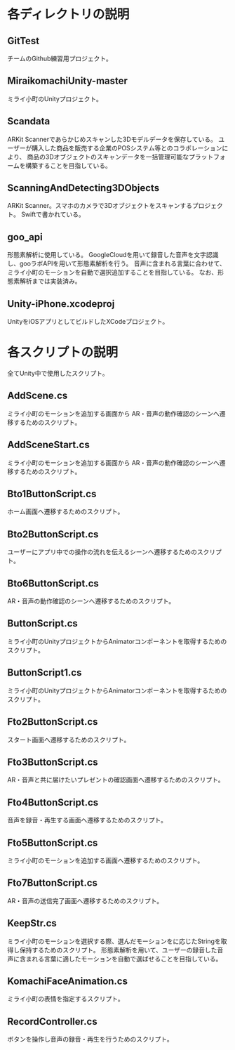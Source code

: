 # 各ディレクトリの説明

## GitTest
チームのGithub練習用プロジェクト。

## MiraikomachiUnity-master
ミライ小町のUnityプロジェクト。

## Scandata
ARKit Scannerであらかじめスキャンした3Dモデルデータを保存している。
ユーザーが購入した商品を販売する企業のPOSシステム等とのコラボレーションにより、
商品の3Dオブジェクトのスキャンデータを一括管理可能なプラットフォームを構築することを目指している。

## ScanningAndDetecting3DObjects
ARKit Scanner。スマホのカメラで3Dオブジェクトをスキャンするプロジェクト。
Swiftで書かれている。

## goo_api
形態素解析に使用している。
GoogleCloudを用いて録音した音声を文字認識し、gooラボAPIを用いて形態素解析を行う。
音声に含まれる言葉に合わせて、ミライ小町のモーションを自動で選択追加することを目指している。
なお、形態素解析までは実装済み。

## Unity-iPhone.xcodeproj
UnityをiOSアプリとしてビルドしたXCodeプロジェクト。

# 各スクリプトの説明
全てUnity中で使用したスクリプト。

## AddScene.cs
ミライ小町のモーションを追加する画面から
AR・音声の動作確認のシーンへ遷移するためのスクリプト。

## AddSceneStart.cs
ミライ小町のモーションを追加する画面から
AR・音声の動作確認のシーンへ遷移するためのスクリプト。

## Bto1ButtonScript.cs
ホーム画面へ遷移するためのスクリプト。

## Bto2ButtonScript.cs
ユーザーにアプリ中での操作の流れを伝えるシーンへ遷移するためのスクリプト。

## Bto6ButtonScript.cs
AR・音声の動作確認のシーンへ遷移するためのスクリプト。

## ButtonScript.cs
ミライ小町のUnityプロジェクトからAnimatorコンポーネントを取得するためのスクリプト。

## ButtonScript1.cs
ミライ小町のUnityプロジェクトからAnimatorコンポーネントを取得するためのスクリプト。

## Fto2ButtonScript.cs
スタート画面へ遷移するためのスクリプト。

## Fto3ButtonScript.cs
AR・音声と共に届けたいプレゼントの確認画面へ遷移するためのスクリプト。

## Fto4ButtonScript.cs
音声を録音・再生する画面へ遷移するためのスクリプト。

## Fto5ButtonScript.cs
ミライ小町のモーションを追加する画面へ遷移するためのスクリプト。

## Fto7ButtonScript.cs
AR・音声の送信完了画面へ遷移するためのスクリプト。

## KeepStr.cs
ミライ小町のモーションを選択する際、選んだモーションをに応じたStringを取得し保持するためのスクリプト。
形態素解析を用いて、ユーザーの録音した音声に含まれる言葉に適したモーションを自動で選ばせることを目指している。

## KomachiFaceAnimation.cs
ミライ小町の表情を指定するスクリプト。

## RecordController.cs
ボタンを操作し音声の録音・再生を行うためのスクリプト。

